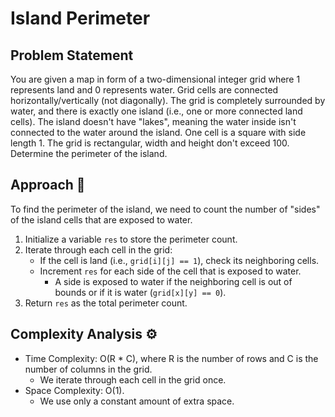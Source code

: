 # Island Perimeter

## Problem Statement

You are given a map in form of a two-dimensional integer grid where 1 represents land and 0 represents water. Grid cells are connected horizontally/vertically (not diagonally). The grid is completely surrounded by water, and there is exactly one island (i.e., one or more connected land cells). The island doesn't have "lakes", meaning the water inside isn't connected to the water around the island. One cell is a square with side length 1. The grid is rectangular, width and height don't exceed 100. Determine the perimeter of the island.

## Approach 🌟

To find the perimeter of the island, we need to count the number of "sides" of the island cells that are exposed to water.

1. Initialize a variable `res` to store the perimeter count.
2. Iterate through each cell in the grid:
   - If the cell is land (i.e., `grid[i][j] == 1`), check its neighboring cells.
   - Increment `res` for each side of the cell that is exposed to water.
     - A side is exposed to water if the neighboring cell is out of bounds or if it is water (`grid[x][y] == 0`).
3. Return `res` as the total perimeter count.

## Complexity Analysis ⚙️

- Time Complexity: O(R * C), where R is the number of rows and C is the number of columns in the grid.
  - We iterate through each cell in the grid once.
- Space Complexity: O(1).
  - We use only a constant amount of extra space.
